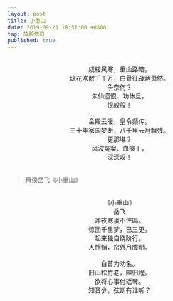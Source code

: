 ```yaml
---
layout: post
title: 小重山
date: 2019-09-21 18:51:00 +0800
tag: 故辞依旧
published: true
---
```


<br>
<div style="text-align:center;">
戍楼风寒，重山路暗。<br>
琼花吹散千千万，白骨征战两萧然。<br>
争奈何？<br>
朱仙遗恨、功休旦，<br>
恨般般！<br><br>
金殿云暖，皇令频传。<br>
三十年家国梦断，八千里云月飘残。<br>
更那堪？<br>
风波冤案、血痕干，<br>
深深叹！<br><br>
</div>

<!-- more -->

>再读岳飞《小重山》
<br>
<div style="text-align:center;">
《小重山》<br>
岳飞<br>
昨夜寒蛩不住鸣。<br>
惊回千里梦，已三更。<br>
起来独自绕阶行。<br>
人悄悄，帘外月胧明。<br><br>
白首为功名。<br>
旧山松竹老，阻归程。<br>
欲将心事付瑶琴。<br>
知音少，弦断有谁听？
</div>
